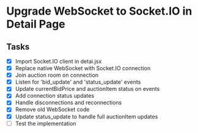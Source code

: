 # Upgrade WebSocket to Socket.IO in Detail Page

## Tasks
- [x] Import Socket.IO client in detai.jsx
- [x] Replace native WebSocket with Socket.IO connection
- [x] Join auction room on connection
- [x] Listen for 'bid_update' and 'status_update' events
- [x] Update currentBidPrice and auctionItem status on events
- [x] Add connection status updates
- [x] Handle disconnections and reconnections
- [x] Remove old WebSocket code
- [x] Update status_update to handle full auctionItem updates
- [ ] Test the implementation
